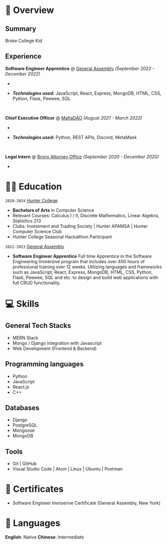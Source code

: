 # 📖 Overview

## Summary

Broke College Kid


## Experience

**Software Engineer Apprentice** @ [General Assembly](https://generalassemb.ly/) _(September 2022 - December 2022)_

- 

- _**Technologies used:**_ JavaScript, React, Express, MongoDB, HTML, CSS, Python, Flask, Peewee, SQL

&nbsp;

**Chief Executive Officer** @ [MafiaDAO](MafiDAO) _(August 2021 - March 2022)_

- 

- _**Technologies used:**_ Python, REST APIs, Discord, MetaMask

&nbsp;

**Legal Intern** @ [Bronx Attorney Office](https://www.bronxda.nyc.gov/html/home/home.shtml) _(September 2020 - December 2020)_

- 


# 👨‍🎓 Education

`2020-2024` [Hunter College](https://hunter.cuny.edu/)
- **Bachelors of Arts** in Computer Science
- Relevant Courses: Calculus I / II, Discrete Mathematics, Linear Algebra, Statisitics 213
- Clubs: Investment and Trading Society | Hunter APAMSA | Hunter Computer Science Club
- Hunter College Seasonal Hackalthon Participant



`2022-2023` [General Assembly](https://www.ncku.edu.tw/index.php?Lang=en)
- **Software Engineer Apprentice** Full time Apprentice in the Software Engineering Immersive program that includes over 400 hours of professional training over 12 weeks. Utilizing languages and frameworks such as JavaScript, React, Express, MongoDB, HTML, CSS, Python, Flask, Peewee, SQL and etc. to design and build web applications with full CRUD functionality.

# 💻 Skills

## General Tech Stacks
- MERN Stack
- Mongo / Django integration with Javascript
- Web Development (Frontend & Backend)

## Programming languages
- Python
- JavaScript
- React.js
- C++

## Databases
- Django
- PostgreSQL
- Mongoose
- MongoDB

## Tools 
- Git | GitHub
- Visual Studio Code | Atom | Linux | Ubuntu | Postman

# 🥇 Certificates
- Software Engineer Immserive Certificate (General Assembly, New York)

# 💬 Languages
**English**: Native
**Chinese**: Intermediate